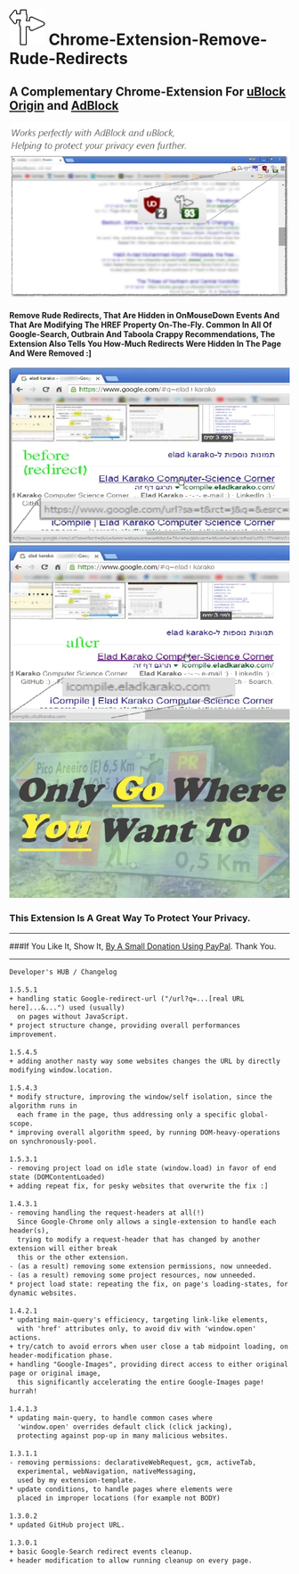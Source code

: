 <h1> <img src="resources/icon.png" height="64" width="64"/> Chrome-Extension-Remove-Rude-Redirects</h1>

<h2>A Complementary Chrome-Extension For <a href="https://chrome.google.com/webstore/detail/cjpalhdlnbpafiamejdnhcphjbkeiagm">uBlock Origin</a> and <a href="https://chrome.google.com/webstore/detail/gighmmpiobklfepjocnamgkkbiglidom">AdBlock</a></h2>

<img src="resources/screenshot_1.png"/>

<h4>Remove Rude Redirects, That Are Hidden in OnMouseDown Events And That Are Modifying The HREF Property On-The-Fly. Common In All Of Google-Search, Outbrain And Taboola Crappy Recommendations, The Extension Also Tells You How-Much Redirects Were Hidden In The Page And Were Removed :]</h4>

<img src="resources/screenshot_2.png"/>
<img src="resources/screenshot_3.png"/>
<img src="resources/screenshot_4.png"/>

<h3>This Extension Is A Great Way To Protect Your Privacy.</h3>

<hr/>

###If You Like It, Show It, <a target="_blank" href="https://www.paypal.com/cgi-bin/webscr?cmd=_donations&amp;business=7994YX29444PA&amp;lc=US&amp;item_name=Elad%20Karako&amp;item_number=stackoverflow%2dcoffee%2dicon&amp;amount=0%2e50&amp;currency_code=USD&amp;bn=PP%2dDonationsBF%3abtn_donateCC_LG%2egif%3aNonHosted" rel="nofollow">By A Small Donation Using PayPal</a>. Thank You.

<hr/>

```
Developer's HUB / Changelog

1.5.5.1
+ handling static Google-redirect-url ("/url?q=...[real URL here]...&...") used (usually)
  on pages without JavaScript.
* project structure change, providing overall performances improvement.

1.5.4.5
+ adding another nasty way some websites changes the URL by directly modifying window.location.

1.5.4.3
* modify structure, improving the window/self isolation, since the algorithm runs in
  each frame in the page, thus addressing only a specific global-scope.
* improving overall algorithm speed, by running DOM-heavy-operations on synchronously-pool.

1.5.3.1
- removing project load on idle state (window.load) in favor of end state (DOMContentLoaded) 
+ adding repeat fix, for pesky websites that overwrite the fix :]

1.4.3.1
- removing handling the request-headers at all(!)
  Since Google-Chrome only allows a single-extension to handle each header(s),
  trying to modify a request-header that has changed by another extension will either break
  this or the other extension.
- (as a result) removing some extension permissions, now unneeded.
- (as a result) removing some project resources, now unneeded.
* project load state: repeating the fix, on page's loading-states, for dynamic websites.

1.4.2.1
* updating main-query's efficiency, targeting link-like elements,
  with 'href' attributes only, to avoid div with 'window.open' actions.
+ try/catch to avoid errors when user close a tab midpoint loading, on header-modification phase.
+ handling "Google-Images", providing direct access to either original page or original image,
  this significantly accelerating the entire Google-Images page! hurrah!

1.4.1.3
* updating main-query, to handle common cases where 
  'window.open' overrides default click (click jacking),
  protecting against pop-up in many malicious websites.

1.3.1.1
- removing permissions: declarativeWebRequest, gcm, activeTab,
  experimental, webNavigation, nativeMessaging, 
  used by my extension-template.
* update conditions, to handle pages where elements were 
  placed in improper locations (for example not BODY)

1.3.0.2
* updated GitHub project URL.

1.3.0.1
+ basic Google-Search redirect events cleanup.
+ header modification to allow running cleanup on every page.
```
